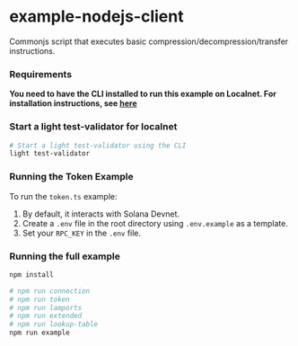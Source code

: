 # example-nodejs-client

Commonjs script that executes basic compression/decompression/transfer instructions.

### Requirements

**You need to have the CLI installed to run this example on Localnet. For installation instructions, see [here](https://github.com/Lightprotocol/light-protocol/tree/main/cli#readme)**

### Start a light test-validator for localnet

```bash
# Start a light test-validator using the CLI
light test-validator
```

### Running the Token Example

To run the `token.ts` example:

1. By default, it interacts with Solana Devnet.
2. Create a `.env` file in the root directory using `.env.example` as a template.
3. Set your `RPC_KEY` in the `.env` file.

### Running the full example

```bash
npm install
```

```bash
# npm run connection
# npm run token
# npm run lamports
# npm run extended
# npm run lookup-table
npm run example
```
